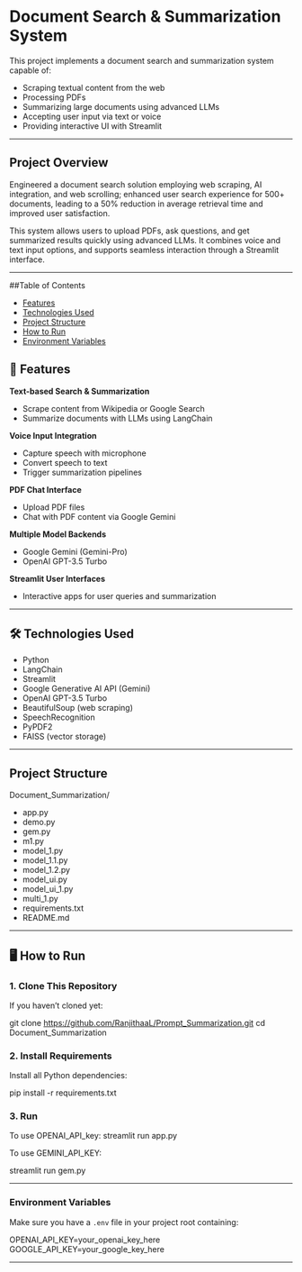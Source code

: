 # Document Search & Summarization System

This project implements a document search and summarization system capable of:

- Scraping textual content from the web
- Processing PDFs
- Summarizing large documents using advanced LLMs
- Accepting user input via text or voice
- Providing interactive UI with Streamlit

---

## Project Overview

Engineered a document search solution employing web scraping, AI integration, and web scrolling; enhanced user search experience for 500+ documents, leading to a 50% reduction in average retrieval time and improved user satisfaction.

This system allows users to upload PDFs, ask questions, and get summarized results quickly using advanced LLMs. It combines voice and text input options, and supports seamless interaction through a Streamlit interface.

---
##Table of Contents

- [Features](#features)
- [Technologies Used](#technologies-used)
- [Project Structure](#project-structure)
- [How to Run](#how-to-run)
- [Environment Variables](#environment-variables)

## 🚀 Features

**Text-based Search & Summarization**

- Scrape content from Wikipedia or Google Search
- Summarize documents with LLMs using LangChain

**Voice Input Integration**

- Capture speech with microphone
- Convert speech to text
- Trigger summarization pipelines

**PDF Chat Interface**

- Upload PDF files
- Chat with PDF content via Google Gemini

**Multiple Model Backends**

- Google Gemini (Gemini-Pro)
- OpenAI GPT-3.5 Turbo

**Streamlit User Interfaces**

- Interactive apps for user queries and summarization

---

## 🛠 Technologies Used

- Python
- LangChain
- Streamlit
- Google Generative AI API (Gemini)
- OpenAI GPT-3.5 Turbo
- BeautifulSoup (web scraping)
- SpeechRecognition
- PyPDF2
- FAISS (vector storage)

---

## Project Structure

Document_Summarization/
- app.py
- demo.py
- gem.py
- m1.py
- model_1.py
- model_1.1.py
- model_1.2.py
- model_ui.py
- model_ui_1.py
- multi_1.py
- requirements.txt
- README.md


---

## 🖥 How to Run

### 1. Clone This Repository

If you haven’t cloned yet:

git clone https://github.com/RanjithaaL/Prompt_Summarization.git
cd Document_Summarization

### 2. Install Requirements

Install all Python dependencies:

pip install -r requirements.txt

###  3. Run

To use OPENAI_API_key:
  streamlit run app.py

To use GEMINI_API_KEY:

streamlit run gem.py

---

### Environment Variables

Make sure you have a `.env` file in your project root containing:

OPENAI_API_KEY=your_openai_key_here
GOOGLE_API_KEY=your_google_key_here

---





